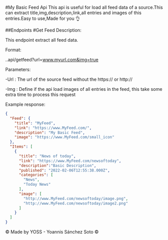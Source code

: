 #My Basic Feed Api
This api is useful for load all feed data of a source.This can extract title,img,description,link,all entries and images of this entries.Easy to use,Made for you 👌

##Endpoints
#Get Feed 
Description:

This endpoint extract all feed data.

Format:

..api/getfeed?url=www.myurl.com&img=true

Parameters:

-Url : The url of the source feed without the https:// or http://

-Img : Define if the api load images of all entries in the feed, this take some extra time to process this request

Example response:

```json
{
  "Feed": {
    "title": "MyFeed",
    "link": "https://www.MyFeed.com/",
    "description": "My Basic Feed",
    "image": "https://www.MyFeed.com/small_icon"
  },
  "Items": [
    {
      "title": "News of today",
      "link": "https://www.MyFeed.com/newsoftoday",
      "description":"Basic Description",
      "published": "2022-02-06T12:55:38.000Z",
      "categories": [
        "News",
        "Today News"
      ],
      "image": [
        "http://www.MyFeed.com/newsoftoday/image.png",
        "http://www.MyFeed.com/newsoftoday/image2.png"
      ]
    }
  ]
}
```

© Made by YOSS - Yoannis Sánchez Soto © 
